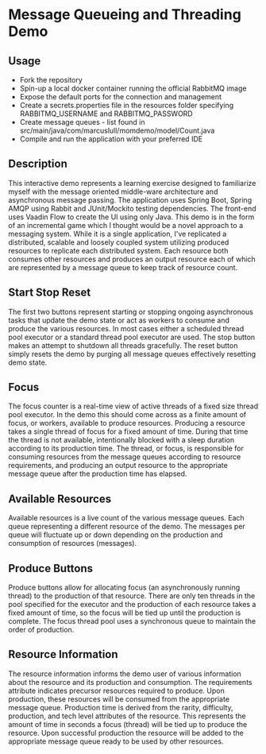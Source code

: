 # Message Queueing and Threading Demo
## Usage
* Fork the repository
* Spin-up a local docker container running the official RabbitMQ image
* Expose the default ports for the connection and management
* Create a secrets.properties file in the resources folder specifying RABBITMQ_USERNAME and RABBITMQ_PASSWORD
* Create message queues - list found in src/main/java/com/marcuslull/momdemo/model/Count.java
* Compile and run the application with your preferred IDE

## Description
This interactive demo represents a learning exercise designed to familiarize myself with the message oriented middle-ware architecture and asynchronous message passing. The application uses Spring Boot, Spring AMQP using Rabbit and JUnit/Mockito testing dependencies. The front-end uses Vaadin Flow to create the UI using only Java. This demo is in the form of an incremental game which I thought would be a novel approach to a messaging system. While it is a single application, I've replicated a distributed, scalable and loosely coupled system utilizing produced resources to replicate each distributed system. Each resource both consumes other resources and produces an output resource each of which are represented by a message queue to keep track of resource count.  

## Start Stop Reset
The first two buttons represent starting or stopping ongoing asynchronous tasks that update the demo state or act as workers to consume and produce the various resources. In most cases either a scheduled thread pool executor or a standard thread pool executor are used. The stop button makes an attempt to shutdown all threads gracefully. The reset button simply resets the demo by purging all message queues effectively resetting demo state.  

## Focus
The focus counter is a real-time view of active threads of a fixed size thread pool executor. In the demo this should come across as a finite amount of focus, or workers, available to produce resources. Producing a resource takes a single thread of focus for a fixed amount of time. During that time the thread is not available, intentionally blocked with a sleep duration according to its production time. The thread, or focus, is responsible for consuming resources from the message queues according to resource requirements, and producing an output resource to the appropriate message queue after the production time has elapsed.  

## Available Resources
Available resources is a live count of the various message queues. Each queue representing a different resource of the demo. The messages per queue will fluctuate up or down depending on the production and consumption of resources (messages).  

## Produce Buttons
Produce buttons allow for allocating focus (an asynchronously running thread) to the production of that resource. There are only ten threads in the pool specified for the executor and the production of each resource takes a fixed amount of time, so the focus will be tied up until the production is complete. The focus thread pool uses a synchronous queue to maintain the order of production.  

## Resource Information
The resource information informs the demo user of various information about the resource and its production and consumption. The requirements attribute indicates precursor resources required to produce. Upon production, these resources will be consumed from the appropriate message queue. Production time is derived from the rarity, difficulty, production, and tech level attributes of the resource. This represents the amount of time in seconds a focus (thread) will be tied up to produce the resource. Upon successful production the resource will be added to the appropriate message queue ready to be used by other resources.

